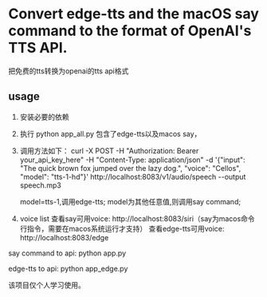 
# Convert edge-tts and the macOS say command to the format of OpenAI's TTS API.
把免费的tts转换为openai的tts api格式


## usage

1. 安装必要的依赖

2. 执行
   python app_all.py
  包含了edge-tts以及macos say，
3. 调用方法如下：
  curl -X POST -H "Authorization: Bearer your_api_key_here" -H "Content-Type: application/json" -d '{"input": "The quick brown fox jumped over the lazy dog.", "voice": "Cellos", "model": "tts-1-hd"}' http://localhost:8083/v1/audio/speech --output speech.mp3

   model=tts-1,调用edge-tts;
   model为其他任意值,则调用say command;
5. voice list
查看say可用voice: http://localhost:8083/siri（say为macos命令行指令，需要在macos系统运行才支持）
查看edge-tts可用voice: http://localhost:8083/edge

say command to api:
python app.py

edge-tts to api:
python app_edge.py

该项目仅个人学习使用。

